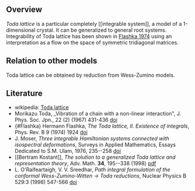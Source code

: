## Overview

_Toda lattice_ is a particular completely [[integrable system]], a model of a 1-dimensional crystal. It can be generalized to general root systems. Integrability of Toda lattice has been shown in [Flashka 1974](#Flashka) using an interpretation as a flow on the space of symmetric tridiagonal matrices.

## Relation to other models

Toda lattice can be obtained by reduction from Wess-Zumino models. 


## Literature

* wikipedia: [Toda lattice](https://en.wikipedia.org/wiki/Toda_lattice)
* Morikazu Toda, _Vibration of a chain with a non-linear interaction", J. Phys. Soc. Jpn., 22 (2) (1967) 431-436 [doi](https://doi.org/10.1143/JPSJ.22.431)
* {#Flashka} Hermann Flashka, _The Toda lattice, II. Existence of integrals_, Phys. Rev. B 9 (1974) 1924 [doi](https://doi.org/10.1103/PhysRevB.9.1924)
* J. Moser, _Three integrable Hamiltonian systems connected with isospectral deformations_, Surveys in Applied Mathematics, Essays Dedicated to S.M. Ulam, 
1976, 235--258 [doi](https://doi.org/10.1016/B978-0-12-492150-4.50023-8)
* [[Bertram Kostant]], _The solution to a generalized Toda lattice and representation theory_, Adv. Math. __34__, 195--338 (1998) [pdf](https://core.ac.uk/download/pdf/82787789.pdf)
* L. O'Raifeartaigh, V. V. Sreedhar, _Path integral formulation of the conformal Wess-Zumino-Witten $\to$ Toda reductions_, Nuclear Physics B 529:3 (1998) 547-566 <a href="https://doi.org/10.1016/S0550-3213(98)00479-9">doi</a>